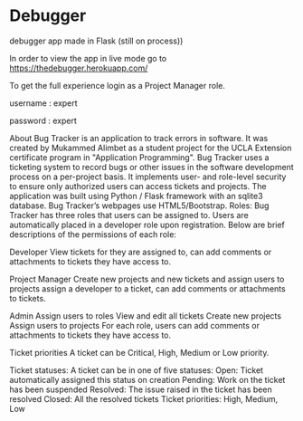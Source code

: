 # Debugger
debugger app made in Flask (still on process))

In order to view the app in live mode go to https://thedebugger.herokuapp.com/

To get the full experience login as a Project Manager role. 


username : expert

password : expert


About
Bug Tracker is an application to track errors in software. It was created by Mukammed Alimbet as a student project for the UCLA Extension certificate program in "Application Programming". Bug Tracker uses a ticketing system to record bugs or other issues in the software development process on a per-project basis. It implements user- and role-level security to ensure only authorized users can access tickets and projects. The application was built using Python / Flask framework with an sqlite3 database. Bug Tracker’s webpages use HTML5/Bootstrap. Roles: Bug Tracker has three roles that users can be assigned to. Users are automatically placed in a developer role upon registration. Below are brief descriptions of the permissions of each role:

Developer
View tickets for they are assigned to, can add comments or attachments to tickets they have access to.


Project Manager
Create new projects and new tickets and assign users to projects assign a developer to a ticket, can add comments or attachments to tickets.

Admin
Assign users to roles View and edit all tickets Create new projects Assign users to projects For each role, users can add comments or attachments to tickets they have access to.

Ticket priorities
A ticket can be Critical, High, Medium or Low priority.

Ticket statuses: A ticket can be in one of five statuses:
Open: Ticket automatically assigned this status on creation
Pending: Work on the ticket has been suspended
Resolved: The issue raised in the ticket has been resolved
Closed: All the resolved tickets
Ticket priorities: High, Medium, Low
